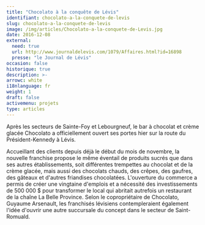 ```yaml
---
title: "Chocolato à la conquête de Lévis"
identifiant: chocolato-a-la-conquete-de-levis
slug: chocolato-a-la-conquete-de-levis
image: /img/articles/Chocolato-a-la-conquete-de-Levis.jpg
date: 2016-12-08
external:
  need: true
  url: http://www.journaldelevis.com/1079/Affaires.html?id=16898
  presse: "le Journal de Lévis"
occasion: false
historique: true
description: >-
arrowc: white
i18nlanguage: fr
weight: 1
draft: false
activemenu: projets
type: articles
---
```

Après les secteurs de Sainte-Foy et Lebourgneuf, le bar à chocolat et crème glacée Chocolato a officiellement ouvert ses portes hier sur la route du Président-Kennedy à Lévis.

Accueillant des clients depuis déjà le début du mois de novembre, la nouvelle franchise propose le même éventail de produits sucrés que dans ses autres établissements, soit différentes trempettes au chocolat et de la crème glacée, mais aussi des chocolats chauds, des crêpes, des gaufres, des gâteaux et d'autres friandises chocolatées. L'ouverture du commerce a permis de créer une vingtaine d'emplois et a nécessité des investissements de 500 000 $ pour transformer le local qui abritait autrefois un restaurant de la chaîne La Belle Province. Selon le copropriétaire de Chocolato, Guyaume Arsenault, les franchisés lévisiens contempleraient également l'idée d'ouvrir une autre succursale du concept dans le secteur de Saint-Romuald.

